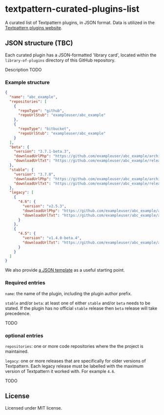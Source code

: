 # textpattern-curated-plugins-list

A curated list of Textpattern plugins, in JSON format. Data is utilized in the [Textpattern plugins website](https://github.com/textpattern/textpattern-plugins-website).

## JSON structure (TBC)

Each curated plugin has a JSON-formatted 'library card', located within the `library-of-plugins` directory of this GitHub repository.

Description TODO

### Example structure

```JSON
{
  "name": "abc_example",
  "repositories": [
    {
      "repoType": "github",
      "repoUrlStub": "exampleuser/abc_example"
    },
    {
      "repoType": "bitbucket",
      "repoUrlStub": "exampleuser/abc_example"
    }
  ],
  "beta": {
    "version": "3.7.1-beta.3",
    "downloadUrlPhp": "https://github.com/exampleuser/abc_example/archive/3.7.1-beta.3.zip",
    "downloadUrlTxt": "https://github.com/exampleuser/abc_example/releases/download/3.7.1-beta.3/abc_example_v3.7.1-beta.3_zip.txt"
  },
  "stable": {
    "version": "3.7.0",
    "downloadUrlPhp": "https://github.com/exampleuser/abc_example/archive/3.7.0.zip",
    "downloadUrlTxt": "https://github.com/exampleuser/abc_example/releases/download/3.7.0/abc_example_v3.7.0_zip.txt"
  },
  "legacy": [
    {
      "4.6": {
        "version": "v2.5.3",
        "downloadUrlPhp": "https://github.com/exampleuser/abc_example/archive/v2.5.3.tar.gz",
        "downloadUrlTxt": "https://github.com/exampleuser/abc_example/archive/v2.5.3.zip"
      }
    },
    {
      "4.5": {
        "version": "v1.4.0-beta.4",
        "downloadUrlTxt": "https://github.com/exampleuser/abc_example/archive/v1.4.0-beta.4.zip"
      }
    }
  ]
}
```

We also provide [a JSON template](https://raw.githubusercontent.com/textpattern/textpattern-curated-plugins-list/master/template.json) as a useful starting point.

### Required entries

`name`: the name of the plugin, including the plugin author prefix.

`stable` and/or `beta`: at least one of either `stable` and/or `beta` needs to be stated. If the plugin has no official `stable` release then `beta` release will take precedence.

TODO

### optional entries

`repositories`: one or more code repositories where the the project is maintained.

`legacy`: one or more releases that are specifically for older versions of Textpattern. Each legacy release must be labelled with the maximum version of Textpattern it worked with. For example `4.6`.

TODO

## License

Licensed under MIT license.
